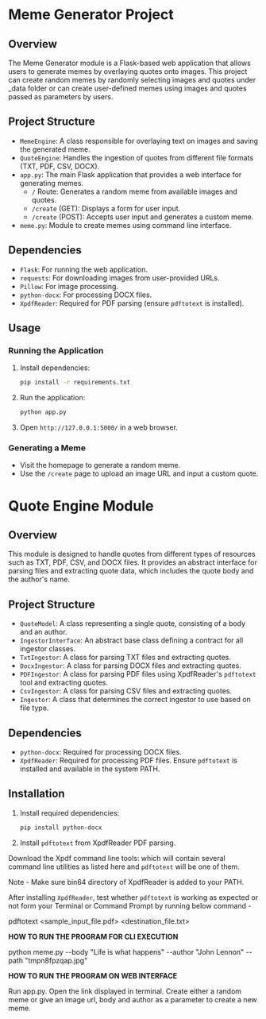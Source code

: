 # Meme Generator Project

## Overview
The Meme Generator module is a Flask-based web application that allows users to generate memes by overlaying quotes onto images.
This project can create random memes by randomly selecting images and quotes under _data folder or can create user-defined memes using images and quotes passed as parameters by users.

## Project Structure
- `MemeEngine`: A class responsible for overlaying text on images and saving the generated meme.
- `QuoteEngine`: Handles the ingestion of quotes from different file formats (TXT, PDF, CSV, DOCX).
- `app.py`: The main Flask application that provides a web interface for generating memes.
  - `/` Route: Generates a random meme from available images and quotes.
  - `/create` (GET): Displays a form for user input.
  - `/create` (POST): Accepts user input and generates a custom meme.
- `meme.py`: Module to create memes using command line interface.

## Dependencies
- `Flask`: For running the web application.
- `requests`: For downloading images from user-provided URLs.
- `Pillow`: For image processing.
- `python-docx`: For processing DOCX files.
- `XpdfReader`: Required for PDF parsing (ensure `pdftotext` is installed).

## Usage
### Running the Application
1. Install dependencies:
   ```sh
   pip install -r requirements.txt
   ```
2. Run the application:
   ```sh
   python app.py
   ```
3. Open `http://127.0.0.1:5000/` in a web browser.

### Generating a Meme
- Visit the homepage to generate a random meme.
- Use the `/create` page to upload an image URL and input a custom quote.


# Quote Engine Module

## Overview
This module is designed to handle quotes from different types of resources such as TXT, PDF, CSV, and DOCX files. It provides an abstract interface for parsing files and extracting quote data, which includes the quote body and the author's name.

## Project Structure
- `QuoteModel`: A class representing a single quote, consisting of a body and an author.
- `IngestorInterface`: An abstract base class defining a contract for all ingestor classes.
- `TxtIngestor`: A class for parsing TXT files and extracting quotes.
- `DocxIngestor`: A class for parsing DOCX files and extracting quotes.
- `PDFIngestor`: A class for parsing PDF files using XpdfReader's `pdftotext` tool and extracting quotes.
- `CsvIngestor`: A class for parsing CSV files and extracting quotes.
- `Ingestor`: A class that determines the correct ingestor to use based on file type.

## Dependencies
- `python-docx`: Required for processing DOCX files.
- `XpdfReader`: Required for processing PDF files. Ensure `pdftotext` is installed and available in the system PATH.

## Installation
1. Install required dependencies:
   ```sh
   pip install python-docx
   ```
2. Install `pdftotext` from XpdfReader PDF parsing.

Download the Xpdf command line tools: which will contain several command line utilities as listed here and `pdftotext` will be one of them.

Note - Make sure bin64 directory of XpdfReader is added to your PATH.

After installing `XpdfReader`, test whether `pdftotext` is working as expected or not form your Terminal or Command Prompt by running below command -

pdftotext <sample_input_file.pdf> <destination_file.txt>



**HOW TO RUN THE PROGRAM FOR CLI EXECUTION**

python meme.py --body "Life is what happens" --author "John Lennon" --path "tmpn8fpzqap.jpg"


**HOW TO RUN THE PROGRAM ON WEB INTERFACE**

Run app.py. Open the link displayed in terminal. Create either a random meme or give an image url, body and author as a parameter to create a new meme.

